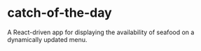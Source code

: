 # catch-of-the-day
A React-driven app for displaying the availability of seafood on a dynamically updated menu.
